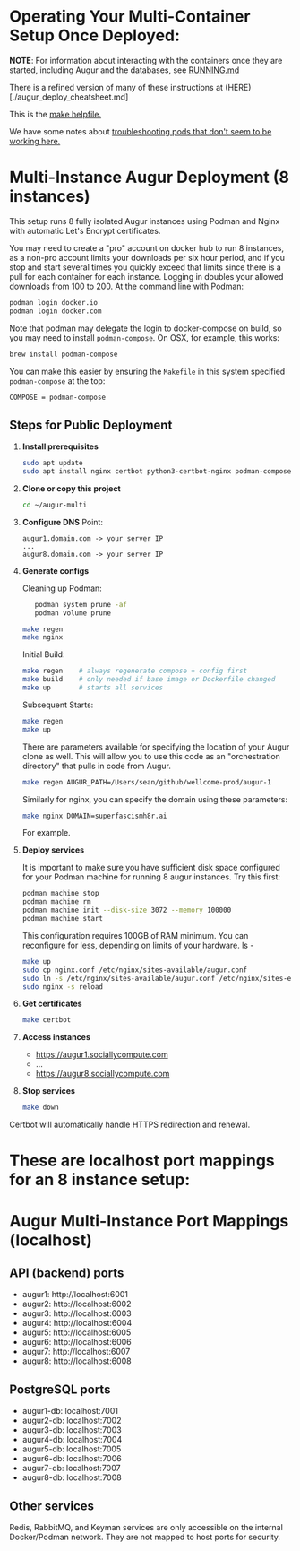 # Operating Your Multi-Container Setup Once Deployed: 
**NOTE**: For information about interacting with the containers once they are started, including Augur and the databases, see [RUNNING.md](./RUNNING.md)

There is a refined version of many of these instructions at (HERE)[./augur_deploy_cheatsheet.md]

This is the [make helpfile.](./MAKEFILE_HELP.md)

We have some notes about [troubleshooting pods that don't seem to be working here.](./troubleshooting-pods.md)

# Multi-Instance Augur Deployment (8 instances)

This setup runs 8 fully isolated Augur instances using Podman and Nginx with automatic Let's Encrypt certificates.

You may need to create a "pro" account on docker hub to run 8 instances, as a non-pro account limits your downloads per six hour period, and if you stop and start several times you quickly exceed that limits since there is a pull for each container for each instance. Logging in doubles your allowed downloads from 100 to 200. At the command line with Podman: 
```bash
podman login docker.io 
podman login docker.com 
``` 

Note that podman may delegate the login to docker-compose on build, so you may need to install `podman-compose`. On OSX, for example, this works: 
```bash
brew install podman-compose
```

You can make this easier by ensuring the `Makefile` in this system specified `podman-compose` at the top:
```bash
COMPOSE = podman-compose
```

## Steps for Public Deployment

1. **Install prerequisites**
   ```bash
   sudo apt update
   sudo apt install nginx certbot python3-certbot-nginx podman-compose
   ```

2. **Clone or copy this project**
   ```bash
   cd ~/augur-multi
   ```

3. **Configure DNS**
   Point:
   ```
   augur1.domain.com -> your server IP
   ...
   augur8.domain.com -> your server IP
   ```

4. **Generate configs**

   Cleaning up Podman: 

   ```bash
      podman system prune -af
      podman volume prune
   ```

   ```bash
   make regen
   make nginx
   ```

   Initial Build: 

   ```bash
   make regen    # always regenerate compose + config first
   make build    # only needed if base image or Dockerfile changed
   make up       # starts all services
   ```

   Subsequent Starts: 

   ```bash
   make regen
   make up 
   ```

   There are parameters available for specifying the location of your Augur clone as well. This will allow you to use this code as an "orchestration directory" that pulls in code from Augur. 
   ```bash
   make regen AUGUR_PATH=/Users/sean/github/wellcome-prod/augur-1 
   ```

   Similarly for nginx, you can specify the domain using these parameters: 
   ```bash
   make nginx DOMAIN=superfascismh8r.ai
   ```

   For example. 

5. **Deploy services**

   It is important to make sure you have sufficient disk space configured for your Podman machine for running 8 augur instances. Try this first: 
   ```bash
   podman machine stop
   podman machine rm
   podman machine init --disk-size 3072 --memory 100000
   podman machine start
   ```

   This configuration requires 100GB of RAM minimum. You can reconfigure for less, depending on limits of your hardware. ls -

   ```bash
   make up
   sudo cp nginx.conf /etc/nginx/sites-available/augur.conf
   sudo ln -s /etc/nginx/sites-available/augur.conf /etc/nginx/sites-enabled/
   sudo nginx -s reload
   ```

6. **Get certificates**
   ```bash
   make certbot
   ```

7. **Access instances**
   - https://augur1.sociallycompute.com
   - …
   - https://augur8.sociallycompute.com

8. **Stop services**
   ```bash
   make down
   ```

Certbot will automatically handle HTTPS redirection and renewal.


# These are localhost port mappings for an 8 instance setup: 

# Augur Multi-Instance Port Mappings (localhost)

## API (backend) ports
   - augur1: http://localhost:6001
   - augur2: http://localhost:6002
   - augur3: http://localhost:6003
   - augur4: http://localhost:6004
   - augur5: http://localhost:6005
   - augur6: http://localhost:6006
   - augur7: http://localhost:6007
   - augur8: http://localhost:6008

## PostgreSQL ports
   - augur1-db: localhost:7001
   - augur2-db: localhost:7002
   - augur3-db: localhost:7003
   - augur4-db: localhost:7004
   - augur5-db: localhost:7005
   - augur6-db: localhost:7006
   - augur7-db: localhost:7007
   - augur8-db: localhost:7008

## Other services
Redis, RabbitMQ, and Keyman services are only accessible on the internal Docker/Podman network.
They are not mapped to host ports for security.